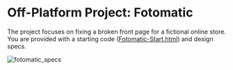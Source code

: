 # Off-Platform Project: Fotomatic

The project focuses on fixing a broken front page for a fictional online store. You are provided with a starting code ([Fotomatic-Start.html](https://zuzoup.github.io/Codecademy/Fotomatic/Fotomatic-start.html)) and design specs. 

![fotomatic_specs](https://github.com/zuzOup/Codecademy/blob/62b400449487433396f61f5bac228bf41280a46b/Fotomatic/fotomatic_specs.png)
